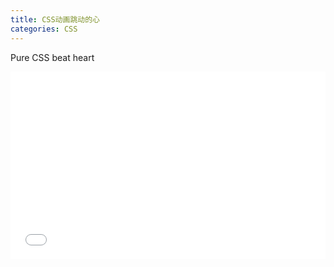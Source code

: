 ```yaml
---
title: CSS动画跳动的心
categories: CSS
---
```


Pure CSS beat heart

<iframe height='300' scrolling='no' title='CSS beat heart' src='//codepen.io/lcrccr/embed/Gdwqpx/?height=300&theme-id=33119&default-tab=result&embed-version=2' frameborder='no' allowtransparency='true' allowfullscreen='true' style='width: 100%;'>See the Pen <a href='https://codepen.io/lcrccr/pen/Gdwqpx/'>CSS beat heart</a> by Leslie Lai (<a href='https://codepen.io/lcrccr'>@lcrccr</a>) on <a href='https://codepen.io'>CodePen</a>.
</iframe>